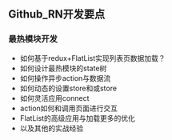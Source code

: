 ## Github_RN开发要点



### 最热模块开发

* 如何基于redux+FlatList实现列表页数据加载？
* 如何设计最热模块的state树
* 如何操作异步action与数据流
* 如何动态的设置store和或store
* 如何灵活应用connect
* action如何和调用页面进行交互
* FlatList的高级应用与加载更多的优化
* 以及其他的实战经验